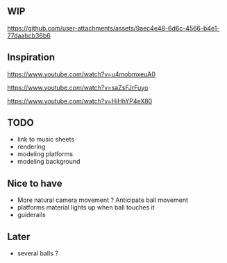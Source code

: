 ## WIP

https://github.com/user-attachments/assets/9aec4e48-6d6c-4566-b4e1-77daabcb36b6

## Inspiration

https://www.youtube.com/watch?v=u4mobmxeuA0

https://www.youtube.com/watch?v=saZsFJrFuyo

https://www.youtube.com/watch?v=HjHhYP4eX80

## TODO

- link to music sheets
- rendering
- modeling platforms
- modeling background


## Nice to have

- More natural camera movement ? Anticipate ball movement
- platforms material lights up when ball touches it
- guiderails

## Later

- several balls ?
